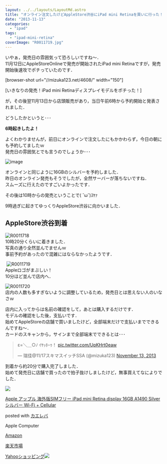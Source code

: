 ```yaml
---
layout: ../../layouts/LayoutMd.astro
title: "オンライン注文したけどAppleStore渋谷にiPad mini Retinaを買いに行った！"
date: "2013-11-13"
categories: 
  - "ipad"
tags: 
  - "ipad-mini-retina"
coverImage: "R0011719.jpg"
---
```


いやぁ，発売日の雰囲気って恐ろしいですね～．  
11月12日にAppleStoreOnlineで発売が開始されたiPad mini Retinaですが，発売開始後速攻でポチっていたのです．

\[browser-shot url="//mizuka123.net/4608/" width="150"\]

[いきなりの発売！iPad mini Retinaディスプレイモデルをポチった！]

が，その後翌11月13日から店頭販売があり，当日午前6時から予約開始と発表されました．

どうしたかというと･･･

**6時起きしたよ！**

よくわかりませんが，前日にオンラインで注文したにもかかわらず，今日の朝にも予約してましたｗ  
発売日の雰囲気とでも言うのでしょうか･･･

![image](/wp/images/image10.png "image")

オンラインと同じように16GBのシルバーを予約しました．  
昨日のオンライン発売もそうでしたが，全然サーバーが落ちないですね．  
スムーズに行えたのですごいよかったです．

その後は10時からの発売ということで( ˘ω˘)ｽﾔｧ

9時過ぎに起きてゆっくりAppleStore渋谷に向かいました．

## AppleStore渋谷到着

![R0011718](/wp/images/R0011718.jpg "R0011718")  
10時20分くらいに着きました．  
写真の通り全然並んでませんｗ  
事前予約があったので混雑にはならなかったようです．

 ![R0011719](/wp/images/R0011719.jpg "R0011719")  
Appleロゴがまぶしい！  
10分ほど並んで店内へ．

![R0011720](/wp/images/R0011720.jpg "R0011720")  
店内の人数も多すぎないように調整しているため，発売日とは思えない人のいなさｗ

店内に入ってからは名前の確認をして，あとは購入するだけです．  
モデルの確認をした後，支払いです．  
始めてAppleStoreの店舗で買いましたけど，全部端末だけで支払いまでできるんですね～．  
カードのスキャンから，サインまで全部端末でできるとは･･･

<blockquote class="twitter-tweet"><p>ε=＼＿○ﾉ ｲﾔｯﾎｰｩ！ <a href="http://t.co/UpKHrt0eaw">pic.twitter.com/UpKHrt0eaw</a></p><p>— 瑞佳@11/17スキマスイッチSSA (@mizuka123) <a href="https://twitter.com/mizuka123/statuses/400438226764042240">November 13, 2013</a></p></blockquote>
<script charset="utf-8" type="text/javascript" src="//platform.twitter.com/widgets.js" async></script>

到着から約20分で購入完了しました．  
始めて発売日に店舗で買ったので拍子抜けしましたけど，無事買えてなによりでした．

[![](/wp/images/51X7UWYmLQL._SL160_.jpg)](https://www.amazon.co.jp/exec/obidos/ASIN/B00G6I6NYW/mizuka123-22/ref=nosim/)

[Apple アップル 海外版SIMフリー iPad mini Retina display 16GB A1490 Silver シルバー Wi-Fi + Cellular](https://www.amazon.co.jp/exec/obidos/ASIN/B00G6I6NYW/mizuka123-22/ref=nosim/)

posted with [カエレバ](http://kaereba.com)

Apple Computer

[Amazon](http://www.amazon.co.jp/gp/search?keywords=A1490&__mk_ja_JP=%83J%83%5E%83J%83i&tag=mizuka123-22 "アマゾン")

[楽天市場](http://hb.afl.rakuten.co.jp/hgc/032b53ee.4b34c5ee.0f4a541e.f440145e/?pc=http%3A%2F%2Fsearch.rakuten.co.jp%2Fsearch%2Fmall%2FA1490%2F-%2Ff.1-p.1-s.1-sf.0-st.A-v.2%3Fx%3D0%26scid%3Daf_ich_link_urltxt%26m%3Dhttp%3A%2F%2Fm.rakuten.co.jp%2F "楽天市場")

[Yahooショッピング![](//ad.jp.ap.valuecommerce.com/servlet/gifbanner?sid=3066752&pid=881990642)](//ck.jp.ap.valuecommerce.com/servlet/referral?sid=3066752&pid=881990642&vc_url=http%3A%2F%2Fshopping.search.yahoo.co.jp%2Fsearch%3FuIv%3Don%26ei%3DUTF-8%26tab_ex%3Dcommerce%26slider%3D0%26va%3DA1490 "Yahooショッピング")
